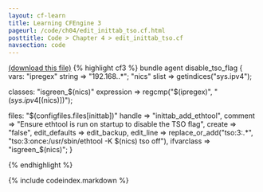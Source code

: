 ```yaml
---
layout: cf-learn
title: Learning CFEngine 3
pageurl: /code/ch04/edit_inittab_tso.cf.html
posttitle: Code > Chapter 4 > edit_inittab_tso.cf
navsection: code
---
```


[(download this file)](/src/ch04/edit_inittab_tso.cf)
{% highlight cf3 %}
bundle agent disable_tso_flag
{
vars:
  "ipregex" string => "192\.168\..*"; 
  "nics"    slist  => getindices("sys.ipv4");

classes:
  "isgreen_$(nics)" expression => regcmp("$(ipregex)", "$(sys.ipv4[$(nics)])"); 

files: 
  "$(configfiles.files[inittab])"
    handle => "inittab_add_ethtool",
    comment => "Ensure ethtool is run on startup to disable the TSO flag",
    create    => "false",
    edit_defaults => edit_backup,
    edit_line => replace_or_add("tso:3:.*", 
				"tso:3:once:/usr/sbin/ethtool -K $(nics) tso off"),
    ifvarclass => "isgreen_$(nics)";
}

{% endhighlight %}

{% include codeindex.markdown %}

